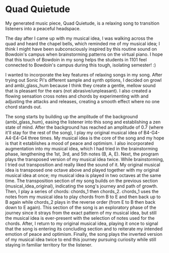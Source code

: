# Quad Quietude

My generated music piece, Quad Quietude, is a relaxing song to transition listeners into a peaceful headspace.

The day after I came up with my musical idea, I was walking across the quad and heard the chapel bells, which reminded me of my musical idea; I think I might have been subconsciously inspired by this routine sound on Bowdoin's campus when brainstorming patterns on the virtual piano. I hope that this touch of Bowdoin in my song helps the students in 1101 feel connected to Bowdoin's campus during this tough, isolating semester! :)

I wanted to incorporate the key features of relaxing songs in my song. After trying out Sonic Pi's different sample and synth options, I decided on growl and ambi_glass_hum because I think they create a gentle, mellow sound that is pleasant for the ears (not abrasive/unpleasant). I also created a flowing sensation cross notes and chords by experimenting with and adjusting the attacks and releases, creating a smooth effect where no one chord stands out.

The song starts by building up the amplitude of the background (ambi_glass_hum), easing the listener into this song and establishing a zen state of mind. After the background has reached an amplitude of 0.7 (where it'll stay for the rest of the song), I play my original musical idea of B4-G4-A4-E4-G4 three times. My musical idea is the core of the song and my hope is that it establishes a mood of peace and optimism. I also incorporated augmentation into my musical idea, which I had tried in the brainstorming phase, lengthening the 1st, 3rd, and 5th notes (B, A, E). Next, the program plays the transposed version of my musical idea twice. While brainstorming, I tried out transposition and really liked the sound of it. My original musical idea is transposed one octave above and played together with my original musical idea at once; my musical idea is played in two octaves at the same time. The transposition section of my song builds on the previous section (musical_idea_original), indicating the song's journey and path of growth. Then, I play a series of chords: chords_1 then chords_2. chords_1 uses the notes from my musical idea to play chords from B to E and then back up to B again while chords_2 plays in the reverse order (from E to B then back down to E again). This section of the song is an exploratory phase of the journey since it strays from the exact pattern of my musical idea, but still the musical idea is ever-present with the selection of notes used for the chords. After, I return to my original musical idea, playing it once to signal that the song is entering its concluding section and to reiterate my intended emotion of peace and optimism. Finally, the song plays the inverted version of my musical idea twice to end this journey pursuing curiosity while still staying in familiar territory for the listener.
